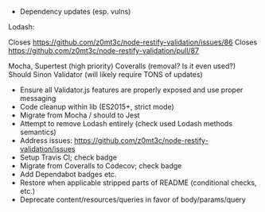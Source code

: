 - Dependency updates (esp. vulns)

Lodash:

Closes https://github.com/z0mt3c/node-restify-validation/issues/86
Closes https://github.com/z0mt3c/node-restify-validation/pull/87

Mocha, Supertest (high priority)
Coveralls (removal? Is it even used?)
Should
Sinon
Validator (will likely require TONS of updates)

- Ensure all Validator.js features are properly exposed and use proper messaging
- Code cleanup within lib (ES2015+, strict mode)
- Migrate from Mocha / should to Jest
- Attempt to remove Lodash entirely (check used Lodash methods semantics)
- Address issues: https://github.com/z0mt3c/node-restify-validation/issues
- Setup Travis CI; check badge
- Migrate from Coveralls to Codecov; check badge
- Add Dependabot badges etc.
- Restore when applicable stripped parts of README (conditional checks, etc.)
- Deprecate content/resources/queries in favor of body/params/query
